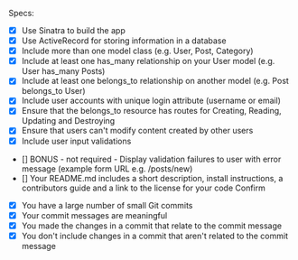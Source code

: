 Specs:

 - [x] Use Sinatra to build the app
 - [x] Use ActiveRecord for storing information in a database
 - [x] Include more than one model class (e.g. User, Post, Category)
 - [x] Include at least one has_many relationship on your User model (e.g. User has_many Posts)
 - [x] Include at least one belongs_to relationship on another model (e.g. Post belongs_to User)
 - [x] Include user accounts with unique login attribute (username or email)
 - [x] Ensure that the belongs_to resource has routes for Creating, Reading, Updating and Destroying
 - [x] Ensure that users can't modify content created by other users
 - [x] Include user input validations
 - [] BONUS - not required - Display validation failures to user with error message (example form URL e.g. /posts/new)
 - [] Your README.md includes a short description, install instructions, a contributors guide and a link to the license for your code
Confirm

 - [x] You have a large number of small Git commits
 - [x] Your commit messages are meaningful
 - [x] You made the changes in a commit that relate to the commit message
 - [x] You don't include changes in a commit that aren't related to the commit message